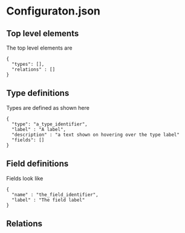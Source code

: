 # Configuraton.json

## Top level elements 

The top level elements are

```
{
  "types": [],
  "relations" : []
}
```

## Type definitions

Types are defined as shown here

```
{
  "type": "a_type_identifier",
  "label" : "A label",
  "description" : "a text shown on hovering over the type label"
  "fields": []
}
```

## Field definitions

Fields look like

```
{
  "name" : "the_field_identifier",
  "label" : "The field label"
}
```

## Relations


